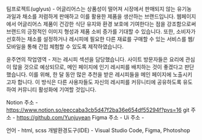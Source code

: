 팀프로젝트(uglyus) - 어글리어스는 상품성이 떨어져 시장에서 판매되지 않는 유기농 과일과 채소를 저렴하게 판매하고 이를 활용한 제품을 생산하는 브랜드입니다.
웹페이지에서 어글리어스 제품이 건강한 식단 유지와 환경 보호에 기여한다는 점을 강조함으로써 브랜드의 긍정적인 이미지 형성과 제품 소비 증가를 기대할 수 있습니다.
또한, 소비자가 선호하는 채소를 설정하거나 레시피에 필요한 다른 재료를 구매할 수 있는 서비스를 웹/모바일을 통해 간접 체험할 수 있도록 제작하였습니다.

윤주연의 작업영역 - 저는 레시피 섹션을 담당했습니다. 사이트 방문자들은 요리에 관심이 많을 것으로 예상되므로, 메인 페이지에 인기 레시피를 배치하는 것이 좋겠다고
판단했습니다. 이를 위해, 한 달 동안 많은 추천을 받은 레시피들을 메인 페이지에 노출시키고자 합니다. 이 방식은 다른 사용자들도 자신의 레시피를 커뮤니티에 공유하도록
유도하여 커뮤니티 활성화에 기여할 것입니다.

Notion 주소 - https://www.notion.so/eeccaba3cb5d47f2ba36e654df55294f?pvs=16
git 주소 - https://github.com/Yunjuyean
Figma 주소 - 
Ui 주소 - 

언어 - html, scss
개발환경도구(IDE) - Visual Studio Code, Figma, Photoshop
